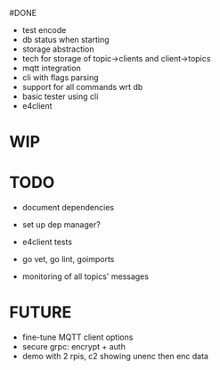 
#DONE

* test encode
* db status when starting
* storage abstraction
* tech for storage of topic->clients and client->topics
* mqtt integration
* cli with flags parsing
* support for all commands wrt db
* basic tester using cli 
* e4client


# WIP


# TODO

* document dependencies
* set up dep manager?
* e4client tests
* go vet, go lint, goimports

* monitoring of all topics' messages

# FUTURE

* fine-tune MQTT client options
* secure grpc: encrypt + auth
* demo with 2 rpis, c2 showing unenc then enc data
